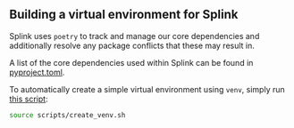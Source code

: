 ## Building a virtual environment for Splink

Splink uses `poetry` to track and manage our core dependencies and additionally resolve any package conflicts that these may result in.

A list of the core dependencies used within Splink can be found in [pyproject.toml](https://github.com/moj-analytical-services/splink/blob/master/pyproject.toml).

To automatically create a simple virtual environment using `venv`, simply run [this script](https://github.com/moj-analytical-services/splink/blob/master/scripts/create_venv.sh):
```sh
source scripts/create_venv.sh
```